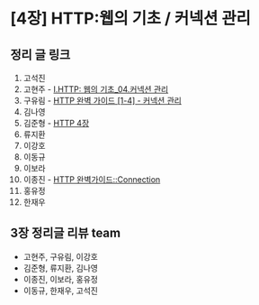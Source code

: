 # [4장] HTTP:웹의 기초 / 커넥션 관리

## 정리 글 링크

1. 고석진
2. 고현주 - [I.HTTP: 웹의 기초_04.커넥션 관리](https://dev-junior.tistory.com/8)
3. 구유림 - [HTTP 완벽 가이드 [1-4] - 커넥션 관리](https://yurimkoo.github.io/http/2019/08/23/http-the-definitive-guide-1-4.html)
4. 김나영
5. 김준형 - [HTTP 4장](https://junjangsee.github.io/2019/08/24/network/network-04/)
6. 류지환
7. 이강호
8. 이동규
9. 이보라
10. 이종진 - [HTTP 완벽가이드::Connection](https://jongjineee.github.io/2019/08/18/http-connection.html)
11. 홍유정
12. 한재우

## 3장 정리글 리뷰 team

- 고현주, 구유림, 이강호
- 김준형, 류지환, 김나영
- 이종진, 이보라, 홍유정
- 이동규, 한재우, 고석진
